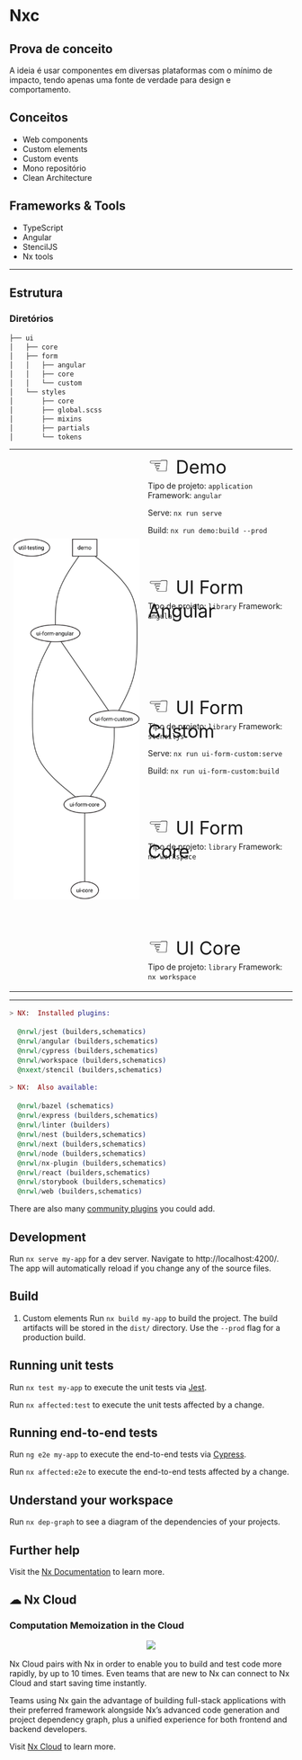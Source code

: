 # Nxc

## Prova de conceito

A ideia é usar componentes em diversas plataformas com o mínimo de impacto, tendo apenas uma fonte de verdade para design e comportamento.

## Conceitos

- Web components
- Custom elements
- Custom events
- Mono repositório
- Clean Architecture

## Frameworks & Tools

- TypeScript
- Angular
- StencilJS
- Nx tools

---

## Estrutura

### Diretórios

```
├── ui
│   ├── core
│   ├── form
│   │   ├── angular
│   │   ├── core
│   │   └── custom
│   └── styles
│       ├── core
│       ├── global.scss
│       ├── mixins
│       ├── partials
│       └── tokens
```

<table>
<tr><td>

![Gráfico de dependências](libs/assets/ui-dep-graph.svg)

</td><td style="vertical-align: top">

<div style="height: 40px">
<span style="font-size: 42.6px"> ☜ </span>
<span style="font-size: 32.6px"> Demo </span>
</div>
<div style="height: 160px">

Tipo de projeto: `application`
Framework: `angular`

Serve:
`nx run serve`

Build:
`nx run demo:build --prod`

</div>
<div style="height: 40px">
<span style="font-size: 42.6px"> ☜ </span>
<span style="font-size: 32.6px"> UI Form Angular </span>
</div>
<div style="height: 160px">

Tipo de projeto: `library`
Framework: `angular`

</div>
<div style="height: 40px">
<span style="font-size: 42.6px"> ☜ </span>
<span style="font-size: 32.6px"> UI Form Custom </span>
</div>
<div style="height: 160px">

Tipo de projeto: `library`
Framework: `stenciljs`

Serve:
`nx run ui-form-custom:serve`

Build:
`nx run ui-form-custom:build`

</div>
<div style="height: 40px">
<span style="font-size: 42.6px"> ☜ </span>
<span style="font-size: 32.6px"> UI Form Core </span>
</div>
<div style="height: 160px">

Tipo de projeto: `library`
Framework: `nx workspace`

</div>
<div style="height: 40px">
<span style="font-size: 42.6px"> ☜ </span>
<span style="font-size: 32.6px"> UI Core </span>
</div>
<div>

Tipo de projeto: `library`
Framework: `nx workspace`

</div>
</td></tr>
</table>

---

```elixir
> NX:  Installed plugins:

  @nrwl/jest (builders,schematics)
  @nrwl/angular (builders,schematics)
  @nrwl/cypress (builders,schematics)
  @nrwl/workspace (builders,schematics)
  @nxext/stencil (builders,schematics)
```

```elixir
> NX:  Also available:

  @nrwl/bazel (schematics)
  @nrwl/express (builders,schematics)
  @nrwl/linter (builders)
  @nrwl/nest (builders,schematics)
  @nrwl/next (builders,schematics)
  @nrwl/node (builders,schematics)
  @nrwl/nx-plugin (builders,schematics)
  @nrwl/react (builders,schematics)
  @nrwl/storybook (builders,schematics)
  @nrwl/web (builders,schematics)
```

There are also many [community plugins](https://nx.dev/nx-community) you could add.

## Development

Run `nx serve my-app` for a dev server. Navigate to http://localhost:4200/. The app will automatically reload if you change any of the source files.

## Build

1. Custom elements
   Run `nx build my-app` to build the project. The build artifacts will be stored in the `dist/` directory. Use the `--prod` flag for a production build.

## Running unit tests

Run `nx test my-app` to execute the unit tests via [Jest](https://jestjs.io).

Run `nx affected:test` to execute the unit tests affected by a change.

## Running end-to-end tests

Run `ng e2e my-app` to execute the end-to-end tests via [Cypress](https://www.cypress.io).

Run `nx affected:e2e` to execute the end-to-end tests affected by a change.

## Understand your workspace

Run `nx dep-graph` to see a diagram of the dependencies of your projects.

## Further help

Visit the [Nx Documentation](https://nx.dev) to learn more.

## ☁ Nx Cloud

### Computation Memoization in the Cloud

<p align="center"><img src="https://raw.githubusercontent.com/nrwl/nx/master/images/nx-cloud-card.png"></p>

Nx Cloud pairs with Nx in order to enable you to build and test code more rapidly, by up to 10 times. Even teams that are new to Nx can connect to Nx Cloud and start saving time instantly.

Teams using Nx gain the advantage of building full-stack applications with their preferred framework alongside Nx’s advanced code generation and project dependency graph, plus a unified experience for both frontend and backend developers.

Visit [Nx Cloud](https://nx.app/) to learn more.
